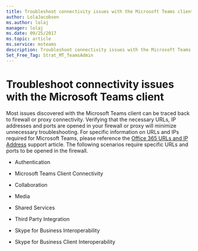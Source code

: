 ```yaml
---
title: Troubleshoot connectivity issues with the Microsoft Teams client | Microsoft Support
author: LolaJacobsen
ms.author: lolaj
manager: lolaj
ms.date: 09/25/2017
ms.topic: article
ms.service: msteams
description: Troubleshoot connectivity issues with the Microsoft Teams client, primarily caused by the firewall or proxy connection, and learn how to fix it.
Set_Free_Tag: Strat_MT_TeamsAdmin
---
```


Troubleshoot connectivity issues with the Microsoft Teams client
==============================================================

Most issues discovered with the Microsoft Teams client can be traced back to firewall or proxy connectivity. Verifying that the necessary URLs, IP addresses and ports are opened in your firewall or proxy will minimize unnecessary troubleshooting. For specific information on URLs and IPs required for Microsoft Teams, please reference the [Office 365 URLs and IP Address](https://support.office.com/en-us/article/Office-365-URLs-and-IP-address-ranges-8548a211-3fe7-47cb-abb1-355ea5aa88a2?ui=en-US&rs=en-US&ad=US#bkmk_teams) support article. The following scenarios require specific URLs and ports to be opened in the firewall.

-   Authentication

-   Microsoft Teams Client Connectivity

-   Collaboration

-   Media

-   Shared Services

-   Third Party Integration

-   Skype for Business Interoperability

-   Skype for Business Client Interoperability
